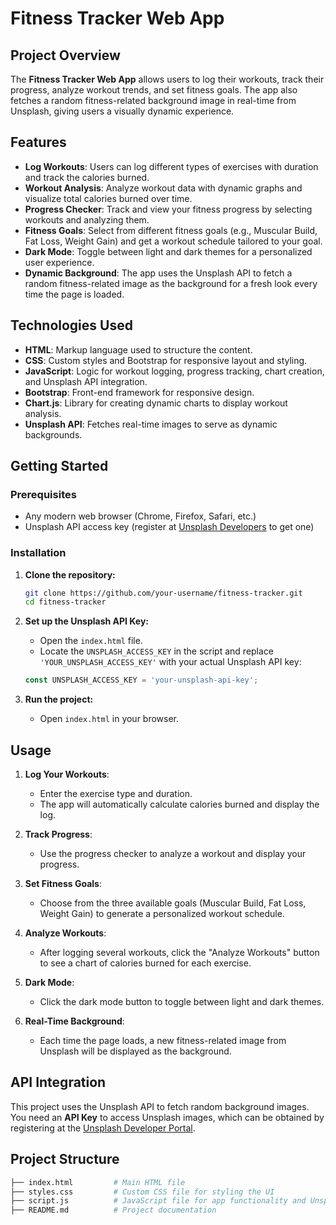 # Fitness Tracker Web App

## Project Overview

The **Fitness Tracker Web App** allows users to log their workouts, track their progress, analyze workout trends, and set fitness goals. The app also fetches a random fitness-related background image in real-time from Unsplash, giving users a visually dynamic experience.

## Features

- **Log Workouts**: Users can log different types of exercises with duration and track the calories burned.
- **Workout Analysis**: Analyze workout data with dynamic graphs and visualize total calories burned over time.
- **Progress Checker**: Track and view your fitness progress by selecting workouts and analyzing them.
- **Fitness Goals**: Select from different fitness goals (e.g., Muscular Build, Fat Loss, Weight Gain) and get a workout schedule tailored to your goal.
- **Dark Mode**: Toggle between light and dark themes for a personalized user experience.
- **Dynamic Background**: The app uses the Unsplash API to fetch a random fitness-related image as the background for a fresh look every time the page is loaded.

## Technologies Used

- **HTML**: Markup language used to structure the content.
- **CSS**: Custom styles and Bootstrap for responsive layout and styling.
- **JavaScript**: Logic for workout logging, progress tracking, chart creation, and Unsplash API integration.
- **Bootstrap**: Front-end framework for responsive design.
- **Chart.js**: Library for creating dynamic charts to display workout analysis.
- **Unsplash API**: Fetches real-time images to serve as dynamic backgrounds.

## Getting Started

### Prerequisites

- Any modern web browser (Chrome, Firefox, Safari, etc.)
- Unsplash API access key (register at [Unsplash Developers](https://unsplash.com/developers) to get one)

### Installation

1. **Clone the repository:**
    ```bash
    git clone https://github.com/your-username/fitness-tracker.git
    cd fitness-tracker
    ```

2. **Set up the Unsplash API Key:**
    - Open the `index.html` file.
    - Locate the `UNSPLASH_ACCESS_KEY` in the script and replace `'YOUR_UNSPLASH_ACCESS_KEY'` with your actual Unsplash API key:
    ```javascript
    const UNSPLASH_ACCESS_KEY = 'your-unsplash-api-key';
    ```

3. **Run the project:**
    - Open `index.html` in your browser.

## Usage

1. **Log Your Workouts**:
    - Enter the exercise type and duration.
    - The app will automatically calculate calories burned and display the log.

2. **Track Progress**:
    - Use the progress checker to analyze a workout and display your progress.

3. **Set Fitness Goals**:
    - Choose from the three available goals (Muscular Build, Fat Loss, Weight Gain) to generate a personalized workout schedule.

4. **Analyze Workouts**:
    - After logging several workouts, click the "Analyze Workouts" button to see a chart of calories burned for each exercise.

5. **Dark Mode**:
    - Click the dark mode button to toggle between light and dark themes.

6. **Real-Time Background**:
    - Each time the page loads, a new fitness-related image from Unsplash will be displayed as the background.

## API Integration

This project uses the Unsplash API to fetch random background images. You need an **API Key** to access Unsplash images, which can be obtained by registering at the [Unsplash Developer Portal](https://unsplash.com/developers).

## Project Structure

```bash
├── index.html         # Main HTML file
├── styles.css         # Custom CSS file for styling the UI
├── script.js          # JavaScript file for app functionality and Unsplash API integration
├── README.md          # Project documentation
